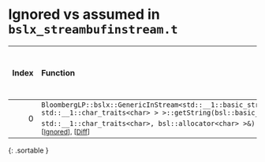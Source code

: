 # Ignored vs assumed in `bslx_streambufinstream.t`

<script src="../sorttable.js"></script>

|   Index | Function                                                                                                                                                                                                                                                                       |   Difference in number of lines |   Function size difference in bytes |   Number of lines in assumed build | Number of bytes in assumed build   |   Number of lines in ignored build | Number of bytes in ignored build   |
|--------:|:-------------------------------------------------------------------------------------------------------------------------------------------------------------------------------------------------------------------------------------------------------------------------------|--------------------------------:|------------------------------------:|-----------------------------------:|:-----------------------------------|-----------------------------------:|:-----------------------------------|
|       0 | `BloombergLP::bslx::GenericInStream<std::__1::basic_streambuf<char, std::__1::char_traits<char> > >::getString(bsl::basic_string<char, std::__1::char_traits<char>, bsl::allocator<char> >&)` <sup>\[[Assumed](0.assume.s)\], \[[Ignored](0.none.s)\], \[[Diff](0.diff.html)\] |                               5 |                                  16 |                                672 | 4,213,104                          |                                656 | 4,213,104                          |
{: .sortable }
